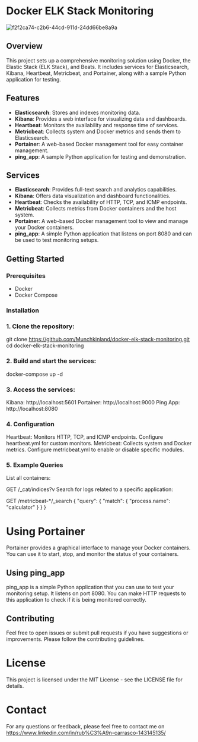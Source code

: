 # Docker ELK Stack Monitoring

![f2f2ca74-c2b6-44cd-911d-24dd66be8a9a](https://github.com/user-attachments/assets/53fdbd04-597c-4b44-bce7-5245316e1d33)

## Overview

This project sets up a comprehensive monitoring solution using Docker, the Elastic Stack (ELK Stack), and Beats. It includes services for Elasticsearch, Kibana, Heartbeat, Metricbeat, and Portainer, along with a sample Python application for testing.

## Features

- **Elasticsearch**: Stores and indexes monitoring data.
- **Kibana**: Provides a web interface for visualizing data and dashboards.
- **Heartbeat**: Monitors the availability and response time of services.
- **Metricbeat**: Collects system and Docker metrics and sends them to Elasticsearch.
- **Portainer**: A web-based Docker management tool for easy container management.
- **ping_app**: A sample Python application for testing and demonstration.

## Services

- **Elasticsearch**: Provides full-text search and analytics capabilities.
- **Kibana**: Offers data visualization and dashboard functionalities.
- **Heartbeat**: Checks the availability of HTTP, TCP, and ICMP endpoints.
- **Metricbeat**: Collects metrics from Docker containers and the host system.
- **Portainer**: A web-based Docker management tool to view and manage your Docker containers.
- **ping_app**: A simple Python application that listens on port 8080 and can be used to test monitoring setups.

## Getting Started

### Prerequisites

- Docker
- Docker Compose

### Installation

### 1. Clone the repository:

git clone https://github.com/Munchkinland/docker-elk-stack-monitoring.git 
cd docker-elk-stack-monitoring
   
### 2. Build and start the services:

docker-compose up -d

### 3. Access the services:

Kibana: http://localhost:5601
Portainer: http://localhost:9000
Ping App: http://localhost:8080

### 4. Configuration
Heartbeat: Monitors HTTP, TCP, and ICMP endpoints. Configure heartbeat.yml for custom monitors.
Metricbeat: Collects system and Docker metrics. Configure metricbeat.yml to enable or disable specific modules.

### 5. Example Queries
List all containers:

GET /_cat/indices?v
Search for logs related to a specific application:

GET /metricbeat-*/_search
{
  "query": {
    "match": {
      "process.name": "calculator"
    }
  }
}

# Using Portainer
Portainer provides a graphical interface to manage your Docker containers. You can use it to start, stop, and monitor the status of your containers.

## Using ping_app
ping_app is a simple Python application that you can use to test your monitoring setup. It listens on port 8080. You can make HTTP requests to this application to check if it is being monitored correctly.

## Contributing
Feel free to open issues or submit pull requests if you have suggestions or improvements. Please follow the contributing guidelines.

# License
This project is licensed under the MIT License - see the LICENSE file for details.

# Contact
For any questions or feedback, please feel free to contact me on https://www.linkedin.com/in/rub%C3%A9n-carrasco-143145135/
